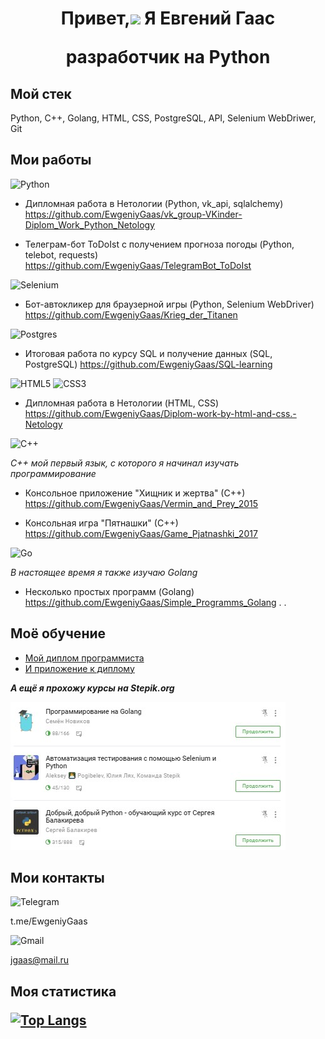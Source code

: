 <h1 align="center">Привет,<img src="https://github.com/blackcater/blackcater/raw/main/images/Hi.gif" height="24"> Я Евгений Гаас

разработчик на Python</h1>

<h2>Мой стек</h2>

Python, C++, Golang, HTML, CSS, PostgreSQL, API, Selenium WebDriwer, Git

<h2>Мои работы</h2>

![Python](https://img.shields.io/badge/python-3670A0?style=for-the-badge&logo=python&logoColor=ffdd54)

* Дипломная работа в Нетологии (Python, vk_api, sqlalchemy) https://github.com/EwgeniyGaas/vk_group-VKinder-Diplom_Work_Python_Netology

* Телеграм-бот ToDoIst c получением прогноза погоды (Python, telebot, requests) https://github.com/EwgeniyGaas/TelegramBot_ToDoIst

![Selenium](https://img.shields.io/badge/-selenium-%43B02A?style=for-the-badge&logo=selenium&logoColor=white)

* Бот-автокликер для браузерной игры (Python, Selenium WebDriver) https://github.com/EwgeniyGaas/Krieg_der_Titanen

![Postgres](https://img.shields.io/badge/postgres-%23316192.svg?style=for-the-badge&logo=postgresql&logoColor=white)

* Итоговая работа по курсу SQL и получение данных (SQL, PostgreSQL) https://github.com/EwgeniyGaas/SQL-learning

![HTML5](https://img.shields.io/badge/html5-%23E34F26.svg?style=for-the-badge&logo=html5&logoColor=white)
![CSS3](https://img.shields.io/badge/css3-%231572B6.svg?style=for-the-badge&logo=css3&logoColor=white)

* Дипломная работа в Нетологии (HTML, CSS) https://github.com/EwgeniyGaas/Diplom-work-by-html-and-css.-Netology

![C++](https://img.shields.io/badge/c++-%2300599C.svg?style=for-the-badge&logo=c%2B%2B&logoColor=white)

*С++ мой первый язык, с которого я начинал изучать программирование*

* Консольное приложение "Хищник и жертва" (С++) https://github.com/EwgeniyGaas/Vermin_and_Prey_2015

* Консольная игра "Пятнашки" (С++) https://github.com/EwgeniyGaas/Game_Pjatnashki_2017

![Go](https://img.shields.io/badge/go-%2300ADD8.svg?style=for-the-badge&logo=go&logoColor=white)

*В настоящее время я также изучаю Golang*

* Несколько простых программ (Golang) https://github.com/EwgeniyGaas/Simple_Programms_Golang
.
.
<h2>Моё обучение</h2>

* [Мой диплом программиста](https://github.com/EwgeniyGaas/EwgeniyGaas/blob/main/Diplom_Pyhon_Programmer.jpg)
* [И приложение к диплому](https://github.com/EwgeniyGaas/EwgeniyGaas/blob/main/Diploma_Supplement.jpg)

***А ещё я прохожу курсы на Stepik.org***

<img src="https://raw.githubusercontent.com/EwgeniyGaas/EwgeniyGaas/main/Stepik.org.jpg" alt>

<h2>Мои контакты</h2>

![Telegram](https://img.shields.io/badge/Telegram-2CA5E0?style=for-the-badge&logo=telegram&logoColor=white)

t.me/EwgeniyGaas

![Gmail](https://img.shields.io/badge/Gmail-D14836?style=for-the-badge&logo=gmail&logoColor=white)

jgaas@mail.ru

<h2>Моя статистика</2>

<!---Для подробной версии-->
[![Top Langs](https://github-readme-stats.vercel.app/api/top-langs/?username=EwgeniyGaas)](https://github.com/anuraghazra/github-readme-stats)



<!---Для компактной версии-->
<!---[![Top Langs](https://github-readme-stats.vercel.app/api/top-langs/?username=EwgeniyGaas&layout=compact)](https://github.com/anuraghazra/github-readme-stats)--->
<!---codewars-->
<!---[![codewars](https://www.codewars.com/users/JGS/badges/large)](https://www.codewars.com/users/JGS)-->
<!---LeetCode-->
<!---[![KnlnKS's LeetCode stats](https://leetcode-stats-six.vercel.app/api?username=EwgeniyGaas)](https://github.com/KnlnKS/leetcode-stats)-->
